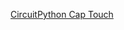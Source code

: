 [CircuitPython Cap Touch](https://learn.adafruit.com/adafruit-circuit-playground-express/adafruit2-circuitpython-cap-touch)

